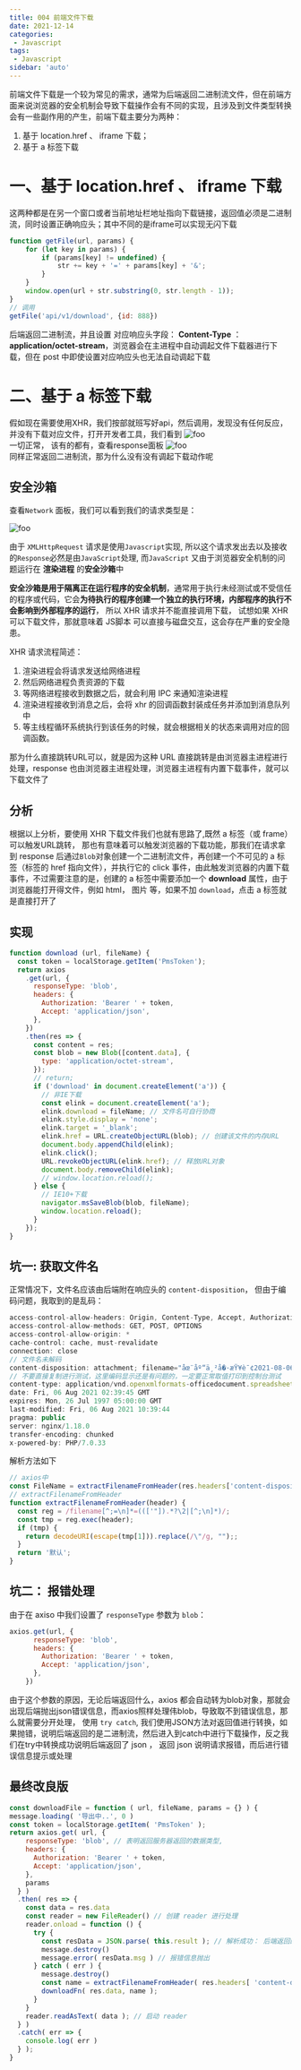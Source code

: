 ```yaml
---
title: 004 前端文件下载
date: 2021-12-14
categories: 
 - Javascript
tags:
 - Javascript
sidebar: 'auto'
---
```


前端文件下载是一个较为常见的需求，通常为后端返回二进制流文件，但在前端方面来说浏览器的安全机制会导致下载操作会有不同的实现，且涉及到文件类型转换会有一些副作用的产生，前端下载主要分为两种：

1. 基于 location.href 、 iframe 下载；
2. 基于 a 标签下载

# 一、基于 location.href 、 iframe 下载

这两种都是在另一个窗口或者当前地址栏地址指向下载链接，返回值必须是二进制流，同时设置正确响应头；其中不同的是iframe可以实现无闪下载

  ```js
  function getFile(url, params) {
      for (let key in params) {
          if (params[key] != undefined) {
              str += key + '=' + params[key] + '&';
          }
      }
      window.open(url + str.substring(0, str.length - 1));
  }
  // 调用
  getFile('api/v1/download', {id: 888})
  ```

后端返回二进制流，并且设置 对应响应头字段： **Content-Type** ： **application/octet-stream**，浏览器会在主进程中自动调起文件下载器进行下载，但在 post 中即使设置对应响应头也无法自动调起下载

# 二、基于 a 标签下载

假如现在需要使用XHR，我们按部就班写好api，然后调用，发现没有任何反应，并没有下载对应文件，打开开发者工具，我们看到
     <img :src="$withBase('/js/base/004-01.png')" alt="foo"></br>
        一切正常， 该有的都有，查看response面板
     <img :src="$withBase('/js/base/004-02.png')" alt="foo"></br>
     同样正常返回二进制流，那为什么没有没有调起下载动作呢

  ## 安全沙箱

  查看`Network` 面板，我们可以看到我们的请求类型是：

  <img :src="$withBase('/js/base/004-03.png')" alt="foo">

  由于 `XMLHttpRequest` 请求是使用`Javascript`实现, 所以这个请求发出去以及接收的`Response`必然是由`JavaScript`处理, 而`JavaScript` 又由于浏览器安全机制的问题运行在 **渲染进程** 的**安全沙箱**中

  **安全沙箱是用于隔离正在运行程序的安全机制**，通常用于执行未经测试或不受信任的程序或代码，它会**为待执行的程序创建一个独立的执行环境，内部程序的执行不会影响到外部程序的运行**， 所以 XHR 请求并不能直接调用下载， 试想如果 XHR 可以下载文件，那就意味着 JS脚本 可以直接与磁盘交互，这会存在严重的安全隐患。

XHR 请求流程简述：

1. 渲染进程会将请求发送给网络进程
2. 然后网络进程负责资源的下载
3. 等网络进程接收到数据之后，就会利用 IPC 来通知渲染进程
4. 渲染进程接收到消息之后，会将 xhr 的回调函数封装成任务并添加到消息队列中
5. 等主线程循环系统执行到该任务的时候，就会根据相关的状态来调用对应的回调函数。

那为什么直接跳转URL可以，就是因为这种 URL 直接跳转是由浏览器主进程进行处理，response 也由浏览器主进程处理，浏览器主进程有内置下载事件，就可以下载文件了

  ## 分析

根据以上分析，要使用 XHR 下载文件我们也就有思路了,既然 a 标签（或 frame）可以触发URL跳转， 那也有意味着可以触发浏览器的下载功能，那我们在请求拿到 response 后通过`Blob`对象创建一个二进制流文件，再创建一个不可见的 a 标签（标签的 href 指向文件），并执行它的 click 事件，由此触发浏览器的内置下载事件，不过需要注意的是，创建的 a 标签中需要添加一个 **download** 属性，由于浏览器能打开得文件，例如 html， 图片 等，如果不加 `download`，点击 a 标签就是直接打开了

  ## 实现

  ```js
  function download (url, fileName) {
    const token = localStorage.getItem('PmsToken');
    return axios
      .get(url, {
        responseType: 'blob', 
        headers: {
          Authorization: 'Bearer ' + token,
          Accept: 'application/json',
        },
      })
      .then(res => {
        const content = res;
        const blob = new Blob([content.data], {
          type: 'application/octet-stream',
        });
        // return;
        if ('download' in document.createElement('a')) {
          // 非IE下载
          const elink = document.createElement('a');
          elink.download = fileName; // 文件名可自行协商
          elink.style.display = 'none';
          elink.target = '_blank';
          elink.href = URL.createObjectURL(blob); // 创建该文件的内存URL
          document.body.appendChild(elink);
          elink.click();
          URL.revokeObjectURL(elink.href); // 释放URL对象
          document.body.removeChild(elink);
          // window.location.reload();
        } else {
          // IE10+下载
          navigator.msSaveBlob(blob, fileName);
          window.location.reload();
        }
      });
  }
  ```

  ## 坑一: 获取文件名

  正常情况下，文件名应该由后端附在响应头的 `content-disposition`， 但由于编码问题，我取到的是乱码：

  ```js
  access-control-allow-headers: Origin, Content-Type, Accept, Authorization, X-Requested-With
  access-control-allow-methods: GET, POST, OPTIONS
  access-control-allow-origin: *
  cache-control: cache, must-revalidate
  connection: close
  // 文件名未解码
  content-disposition: attachment; filename="åœ¨åº“ä¸²å�·æŸ¥è¯¢2021-08-06.xlsx" 
  // 不要直接复制进行测试，这里编码显示还是有问题的，一定要正常取值打印到控制台测试
  content-type: application/vnd.openxmlformats-officedocument.spreadsheetml.sheet; charset=UTF-8
  date: Fri, 06 Aug 2021 02:39:45 GMT
  expires: Mon, 26 Jul 1997 05:00:00 GMT
  last-modified: Fri, 06 Aug 2021 10:39:44
  pragma: public
  server: nginx/1.18.0
  transfer-encoding: chunked
  x-powered-by: PHP/7.0.33
  ```

  解析方法如下

  ```js
  // axios中
  const FileName = extractFilenameFromHeader(res.headers['content-disposition'])
  // extractFilenameFromHeader
  function extractFilenameFromHeader(header) {
    const reg = /filename[^;=\n]*=((['"]).*?\2|[^;\n]*)/;
    const tmp = reg.exec(header);
    if (tmp) {
      return decodeURI(escape(tmp[1])).replace(/\"/g, "");;
    }
    return '默认';
  }
  ```

  ## 坑二： 报错处理

  由于在 axiso 中我们设置了 `responseType` 参数为 `blob`：

  ```js
  axios.get(url, {
        responseType: 'blob', 
        headers: {
          Authorization: 'Bearer ' + token,
          Accept: 'application/json',
        },
      })
  ```

  由于这个参数的原因，无论后端返回什么，axios 都会自动转为blob对象，那就会出现后端抛出json错误信息，而axios照样处理伟blob，导致取不到错误信息，那么就需要分开处理， 使用 `try catch`,  我们使用JSON方法对返回值进行转换，如果抛错，说明后端返回的是二进制流，然后进入到catch中进行下载操作，反之我们在try中转换成功说明后端返回了 json ， 返回 json 说明请求报错，而后进行错误信息提示或处理

  ## 最终改良版

  ```js
  const downloadFile = function ( url, fileName, params = {} ) {
  message.loading( '导出中..', 0 )
  const token = localStorage.getItem( 'PmsToken' );
  return axios.get( url, {
      responseType: 'blob', // 表明返回服务器返回的数据类型,
      headers: {
        Authorization: 'Bearer ' + token,
        Accept: 'application/json',
      },
      params
    } )
    .then( res => {
      const data = res.data
      const reader = new FileReader() // 创建 reader 进行处理
      reader.onload = function () {
        try {
          const resData = JSON.parse( this.result ); // 解析成功： 后端返回的是json
          message.destroy()
          message.error( resData.msg ) // 报错信息抛出
        } catch ( err ) {
          message.destroy()
          const name = extractFilenameFromHeader( res.headers[ 'content-disposition' ] )
          downloadFn( res.data, name );
        }
      }
      reader.readAsText( data ); // 启动 reader
    } )
    .catch( err => {
      console.log( err )
    } );
}
  ```